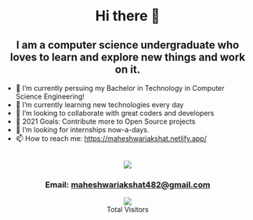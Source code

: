 <h1 align="center" style="border-bottom: none">Hi there 👋</h1>
<h2 align="center" >I am a computer science undergraduate who loves to learn and explore new things and work on it.</h2>

- 🔭 I’m currently persuing my Bachelor in Technology in Computer Science Engineering!
- 🌱 I’m currently learning new technologies every day
- 👯 I’m looking to collaborate with great coders and developers
- 🥅 2021 Goals: Contribute more to Open Source projects
- 🤔 I’m looking for internships now-a-days.
- 📫 How to reach me: https://maheshwariakshat.netlify.app/


<p align="center">
 <br />
  <img src="https://github-readme-stats.vercel.app/api?username=akshatmaheshwari1702&show_icons=true" />
 <h3 align="center"> Email: <a href="mailto:maheshwariakshat482@gmail.com">maheshwariakshat482@gmail.com</a></h3>
 <!-- <h3 align="center"> Contact: <a href="tel:+919685970000">9685970000</a></h3> -->
 
</p>

<p align="center">
<img src="https://profile-counter.glitch.me/{akshatmaheshwari1702}/count.svg" /><br>
  Total Visitors 
</p>


